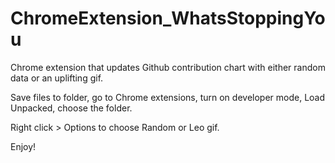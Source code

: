 # ChromeExtension_WhatsStoppingYou
Chrome extension that updates Github contribution chart with either random data or an uplifting gif.

Save files to folder, go to Chrome extensions, turn on developer mode, Load Unpacked, choose the folder.

Right click > Options to choose Random or Leo gif.

Enjoy!
